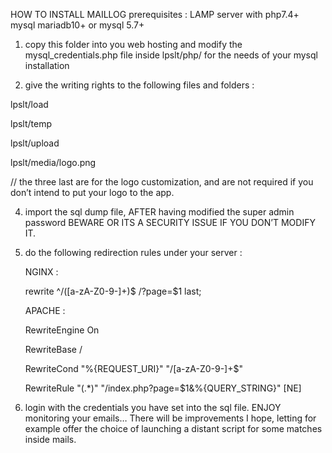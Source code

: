 HOW TO INSTALL MAILLOG
prerequisites : LAMP server with php7.4+ mysql mariadb10+ or mysql 5.7+

1. copy this folder into you web hosting and modify the mysql_credentials.php file inside lpslt/php/ for the needs of your mysql installation

2. give the writing rights to the following files and folders :

lpslt/load

lpslt/temp

lpslt/upload

lpslt/media/logo.png

// the three last are for the logo customization, and are not required if you don’t intend to put your logo to the app.

4. import the sql dump file, AFTER having modified the super admin password BEWARE OR ITS A SECURITY ISSUE IF YOU DON’T MODIFY IT.

5. do the following redirection rules under your server :

   NGINX :

   rewrite ^/([a-zA-Z0-9-]+)$ /?page=$1 last;

   APACHE :

   RewriteEngine On

   RewriteBase /

   RewriteCond "%{REQUEST_URI}" "\/[a-zA-Z0-9-]+$" 

   RewriteRule "(.*)" "/index.php?page=$1&%{QUERY_STRING}" [NE]

7. login with the credentials you have set into the sql file.
ENJOY monitoring your emails…
There will be improvements I hope, letting for example offer the choice of launching a distant script for some matches inside mails.
